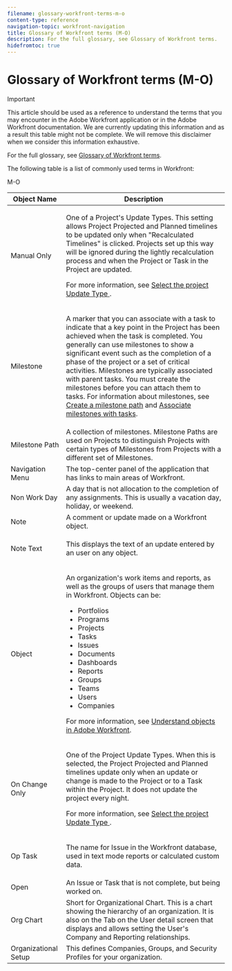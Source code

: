 ```yaml
---
filename: glossary-workfront-terms-m-o
content-type: reference
navigation-topic: workfront-navigation
title: Glossary of Workfront terms (M-O)
description: For the full glossary, see Glossary of Workfront terms.
hidefromtoc: true
---
```


# Glossary of Workfront terms (M-O)

>[!IMPORTANT]
>
>This article should be used as a reference to understand the terms that you may encounter in the Adobe Workfront application or in the Adobe Workfront documentation. We are currently&nbsp;updating this information and as a result this table might not be complete. We will remove this disclaimer when we consider this information exhaustive.&nbsp;

For the full glossary, see [Glossary of Workfront terms](../../../workfront-basics/navigate-workfront/workfront-navigation/glossary-of-workfront-terms.md).

The following table is a list of commonly used terms in Workfront:&nbsp;&nbsp;

M-O

<table cellspacing="15"> 
 <col> 
 <col> 
 <thead> 
  <tr> 
   <th>Object Name</th> 
   <th>Description</th> 
  </tr> 
 </thead> 
 <tbody> 
  <tr> 
   <td>Manual Only</td> 
   <td> <p>One of a Project's Update Types. This setting allows Project Projected and Planned timelines to be updated only when "Recalculated Timelines" is clicked. Projects set up this way will be ignored during the lightly recalculation process and when the Project or Task in the Project are updated.</p> <p>For more information, see <a href="../../../manage-work/projects/manage-projects/select-project-update-type.md" class="MCXref xref">Select the project Update Type </a>.</p> </td> 
  </tr> 
  <tr> 
   <td>Milestone</td> 
   <td> <p>A marker that you can associate with a task to indicate that a key point in the Project has been achieved when the task is completed. You generally can use milestones to show a significant event such as the completion of a phase of the project or a set of critical activities. Milestones are typically associated with parent tasks. You must create the milestones before you can attach them to tasks. For information about milestones, see <a href="../../../administration-and-setup/customize-workfront/configure-approval-milestone-processes/create-milestone-path.md" class="MCXref xref">Create a milestone path</a> and <a href="../../../manage-work/tasks/manage-tasks/associate-milestones-with-tasks.md" class="MCXref xref">Associate milestones with tasks</a>. </p> <!--
     <p data-mc-conditions="QuicksilverOrClassic.Draft mode">A way to observe, measure, and monitor the progress or performance of a project, often tied to approvals.</p>
    --> </td> 
  </tr> 
  <tr> 
   <td>Milestone Path</td> 
   <td>A collection of milestones. Milestone Paths are used on Projects to distinguish Projects with certain types of Milestones from Projects with a different set of Milestones.</td> 
  </tr> <!--
   <tr data-mc-conditions="QuicksilverOrClassic.Draft mode"> 
    <td>Milestone Task</td> 
    <td>A task flagged to indicate a reportable event to measure.</td> 
   </tr>
  --> <!--
   <tr data-mc-conditions="QuicksilverOrClassic.Draft mode"> 
    <td>Module</td> 
    <td>A single step within a scenario that performs some function based upon the associated app.</td> 
   </tr>
  --> <!--
   <tr data-mc-conditions="QuicksilverOrClassic.Draft mode"> 
    <td>Naming convention</td> 
    <td>An organization-wide set of rules that uses data to create names of projects, tasks, and deliverables.</td> 
   </tr>
  --> <!--
   <tr data-mc-conditions="QuicksilverOrClassic.Draft mode"> 
    <td>Native Integration</td> 
    <td>An integration that requires no manual coding or API configuration. Also referred to as an "out-of-the-box" integration.</td> 
   </tr>
  --> 
  <tr> 
   <td>Navigation Menu</td> 
   <td>The top-center panel of the application that has links to main areas of Workfront.</td> 
  </tr> 
  <tr> 
   <td>Non Work Day</td> 
   <td>A day that is not allocation to the completion of any assignments. This is usually a vacation day, holiday, or weekend.</td> 
  </tr> 
  <tr> 
   <td>Note</td> 
   <td>A comment or update made on a Workfront object.</td> 
  </tr> 
  <tr> 
   <td> <p>Note Text</p> </td> 
   <td> <p>This displays the text of an update entered by an user on any object.&nbsp;</p> </td> 
  </tr> 
  <tr> 
   <td>Object</td> 
   <td> <p>An organization's work items and reports, as well as the groups of users that manage them in Workfront. Objects can be:</p> 
    <ul> 
     <li>Portfolios</li> 
     <li>Programs</li> 
     <li>Projects</li> 
     <li>Tasks</li> 
     <li>Issues</li> 
     <li>Documents</li> 
     <li>Dashboards</li> 
     <li>Reports</li> 
     <li>Groups</li> 
     <li>Teams</li> 
     <li>Users</li> 
     <li>Companies</li> 
    </ul> <p>For more information, see <a href="../../../workfront-basics/navigate-workfront/workfront-navigation/understand-objects.md" class="MCXref xref">Understand objects in Adobe Workfront</a>.</p> </td> 
  </tr> 
  <tr> 
   <td>On Change Only</td> 
   <td> <p>One of the Project Update Types. When this is selected, the Project Projected and Planned timelines update only when an update or change is made to the Project or to a Task within the Project. It does not update the project every night.</p> <p>For more information, see <a href="../../../manage-work/projects/manage-projects/select-project-update-type.md" class="MCXref xref">Select the project Update Type </a>.</p> </td> 
  </tr> 
  <tr> 
   <td>Op Task</td> 
   <td> <p>The name for Issue in the Workfront database, used in text mode reports or calculated custom data.</p> </td> 
  </tr> 
  <tr> 
   <td>Open</td> 
   <td>An Issue or Task that is not complete, but being worked on.</td> 
  </tr> 
  <tr> 
   <td>Org Chart</td> 
   <td>Short for Organizational Chart. This is a chart showing the hierarchy of an organization. It is also on the Tab on the User detail screen that displays and allows setting the User's Company and Reporting relationships.</td> 
  </tr> 
  <tr> 
   <td>Organizational Setup</td> 
   <td>This defines Companies, Groups, and Security Profiles for your organization.</td> 
  </tr> <!--
   <tr data-mc-conditions="QuicksilverOrClassic.Draft mode"> 
    <td>Owner</td> 
    <td>The user responsible for the completion of the designated object.</td> 
   </tr>
  --> 
 </tbody> 
</table>

